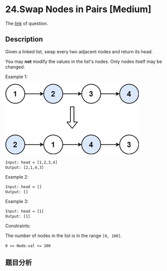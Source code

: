 # 24.Swap Nodes in Pairs [Medium]

The [link](https://leetcode.com/problems/swap-nodes-in-pairs/) of question.

## Description

Given a linked list, swap every two adjacent nodes and return its head.

You may **not** modify the values in the list's nodes. Only nodes itself may be changed.

Example 1:

![](./img/24.jpg)
```
Input: head = [1,2,3,4]
Output: [2,1,4,3]
```

Example 2:
```
Input: head = []
Output: []
```

Example 3:
```
Input: head = [1]
Output: [1]
```

Constraints:

The number of nodes in the list is in the range `[0, 100]`.

`0 <= Node.val <= 100`

## 题目分析

<!-- todo -->